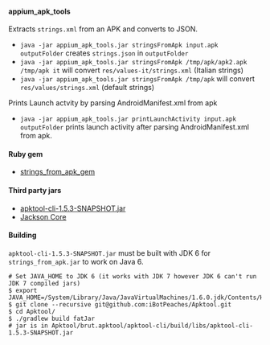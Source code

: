 #### appium_apk_tools

Extracts `strings.xml` from an APK and converts to JSON.

- `java -jar appium_apk_tools.jar stringsFromApk input.apk outputFolder` creates `strings.json` in `outputFolder`
- `java -jar appium_apk_tools.jar stringsFromApk /tmp/apk/apk2.apk /tmp/apk it` will convert `res/values-it/strings.xml` (Italian strings)
- `java -jar appium_apk_tools.jar stringsFromApk /tmp/apk` will convert `res/values/strings.xml` (default strings)

Prints Launch actvity by parsing AndroidManifest.xml from apk

- `java -jar appium_apk_tools.jar printLaunchActivity input.apk outputFolder` prints launch activity after parsing AndroidManifest.xml from apk.

#### Ruby gem

- [strings_from_apk_gem](https://github.com/bootstraponline/strings_from_apk_gem)

#### Third party jars

- [apktool-cli-1.5.3-SNAPSHOT.jar](https://github.com/iBotPeaches/Apktool)
- [Jackson Core](https://github.com/FasterXML/jackson-core)

#### Building

`apktool-cli-1.5.3-SNAPSHOT.jar` must be built with JDK 6 for `strings_from_apk.jar` to work on Java 6.

```
# Set JAVA_HOME to JDK 6 (it works with JDK 7 however JDK 6 can't run JDK 7 compiled jars)
$ export JAVA_HOME=/System/Library/Java/JavaVirtualMachines/1.6.0.jdk/Contents/Home/
$ git clone --recursive git@github.com:iBotPeaches/Apktool.git
$ cd Apktool/
$ ./gradlew build fatJar
# jar is in Apktool/brut.apktool/apktool-cli/build/libs/apktool-cli-1.5.3-SNAPSHOT.jar
```
